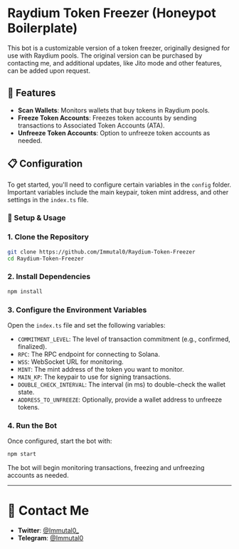 # Raydium Token Freezer (Honeypot Boilerplate)

This bot is a customizable version of a token freezer, originally designed for use with Raydium pools. The original version can be purchased by contacting me, and additional updates, like Jito mode and other features, can be added upon request.

## 🌟 Features

- **Scan Wallets**: Monitors wallets that buy tokens in Raydium pools.
- **Freeze Token Accounts**: Freezes token accounts by sending transactions to Associated Token Accounts (ATA).
- **Unfreeze Token Accounts**: Option to unfreeze token accounts as needed.

## 📋 Configuration

To get started, you'll need to configure certain variables in the `config` folder. Important variables include the main keypair, token mint address, and other settings in the `index.ts` file.

### 🚀 Setup & Usage

### 1. Clone the Repository

```bash
git clone https://github.com/Immutal0/Raydium-Token-Freezer
cd Raydium-Token-Freezer
```

### 2. Install Dependencies

```bash
npm install
```

### 3. Configure the Environment Variables

Open the `index.ts` file and set the following variables:

- `COMMITMENT_LEVEL`: The level of transaction commitment (e.g., confirmed, finalized).
- `RPC`: The RPC endpoint for connecting to Solana.
- `WSS`: WebSocket URL for monitoring.
- `MINT`: The mint address of the token you want to monitor.
- `MAIN_KP`: The keypair to use for signing transactions.
- `DOUBLE_CHECK_INTERVAL`: The interval (in ms) to double-check the wallet state.
- `ADDRESS_TO_UNFREEZE`: Optionally, provide a wallet address to unfreeze tokens.

### 4. Run the Bot

Once configured, start the bot with:

```bash
npm start
```

The bot will begin monitoring transactions, freezing and unfreezing accounts as needed.

---

# 👤 Contact Me

- **Twitter**: [@Immutal0_](https://x.com/Immutal0_)
- **Telegram**: [@Immutal0](https://t.me/Immutal0)
